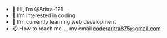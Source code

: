 - 👋 Hi, I’m @Aritra-121
- 👀 I’m interested in coding
- 🌱 I’m currently learning web development
- 📫 How to reach me ... my email coderaritra875@gmail.com

<!---
Aritra-121/Aritra-121 is a ✨ special ✨ repository because its `README.md` (this file) appears on your GitHub profile.
You can click the Preview link to take a look at your changes.
--->
